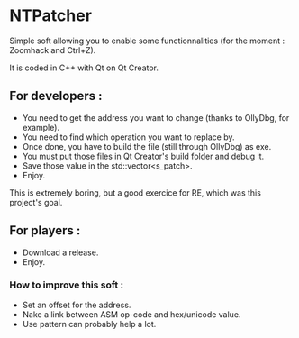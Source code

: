 # NTPatcher
Simple soft allowing you to enable some functionnalities (for the moment : Zoomhack and Ctrl+Z).

It is coded in C++ with Qt on Qt Creator.

## For developers :
- You need to get the address you want to change (thanks to OllyDbg, for example).
- You need to find which operation you want to replace by.
- Once done, you have to build the file (still through OllyDbg) as exe.
- You must put those files in Qt Creator's build folder and debug it.
- Save those value in the std::vector<s_patch>.
- Enjoy.

This is extremely boring, but a good exercice for RE, which was this project's goal.

## For players :
- Download a release.
- Enjoy.

### How to improve this soft :
- Set an offset for the address.
- Nake a link between ASM op-code and hex/unicode value.
- Use pattern can probably help a lot.
